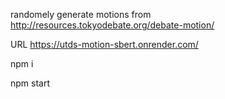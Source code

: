 randomely generate motions from
http://resources.tokyodebate.org/debate-motion/

URL 
https://utds-motion-sbert.onrender.com/

npm i 

npm start
